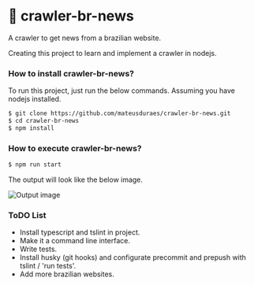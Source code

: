 # :newspaper:  crawler-br-news

A crawler to get news from a brazilian website.

Creating this project to learn and implement a crawler in nodejs.

### How to install crawler-br-news?

To run this project, just run the below commands. Assuming you have nodejs installed.

```sh
$ git clone https://github.com/mateusduraes/crawler-br-news.git
$ cd crawler-br-news
$ npm install
```

### How to execute crawler-br-news?

```sh
$ npm run start
```

The output will look like the below image.

![Output image](/output.png)



### ToDO List


* Install typescript and tslint in project.
* Make it a command line interface.
* Write tests.
* Install husky (git hooks) and configurate precommit and prepush with tslint / 'run tests'.
* Add more brazilian websites.
